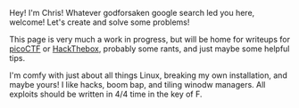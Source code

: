 Hey! I'm Chris!
Whatever godforsaken google search led you here, welcome! Let's create and solve some problems!

This page is very much a work in progress, but will be home for writeups for [picoCTF](https://play.picoctf.org/practice) or [HackThebox](https://www.hackthebox.com/), probably some rants, and just maybe some helpful tips.

I'm comfy with just about all things Linux, breaking my own installation, and maybe yours! I like hacks, boom bap, and tiling winodw managers.
All exploits should be written in 4/4 time in the key of F.
